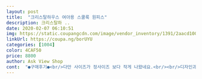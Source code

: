 ```yaml
---
layout: post 
title:  "크리스탈하우스 여아용 스쿨룩 원피스" 
description: 크리스탈하 ..
date: 2020-02-07 06:10:51 
img: https://static.coupangcdn.com/image/vendor_inventory/1391/2aacd100781804ed2206d9b0d4a21a55f8a84f23f3148f0a6f22b8a32553.jpg 
linkUrl: https://coupa.ng/borUYU 
categories: [1004] 
color: 4CAF50 
price: 8800 
author: Ask View Shop 
cont:  "●구매후기●<br/>다만 사이즈가 정사이즈 보다 작게 나왔네요.<br/><br/>디자인과 색감은 좋아요<br/>레깅스기 파랑색으로 물들었어요.<br/>.<br/><br/>심지어 아기 등쪽 피부도 물들었더라구요... <br/>ㅜ<br/>옷은 예쁘고 그런데로 마음에 들지만 물이 빠져서 이몀도네요.<br/> 도착하고 흰내복 위에 잠시 입혔는데 염색을 해서요<br/>옷은 정말이쁜데요ㅜ<br/>조카가 워낙 작아서 자기 사이즈 입혀도 좀 낙낙한데 이 옷은 살짝 작다 싶네요<br/>흰 레깅스랑 같이 입혔는데<br/>" 
---
```

